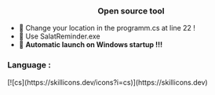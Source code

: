 <h3 align="center">Open source tool</h3>


- 🔋​ Change your location in the programm.cs at line 22 !
- 🔭 Use SalatReminder.exe
- 🔋​ **Automatic launch on Windows startup !!!**

<p align="left">
</p>

<h3 align="left">Language :</h3>
[![cs](https://skillicons.dev/icons?i=cs)](https://skillicons.dev)

